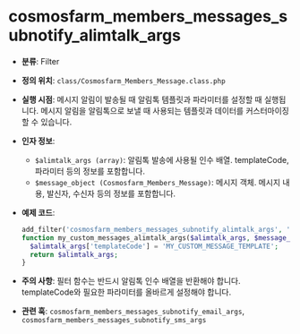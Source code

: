 # cosmosfarm_members_messages_subnotify_alimtalk_args

- **분류**: Filter
- **정의 위치**: `class/Cosmosfarm_Members_Message.class.php`
- **실행 시점**: 메시지 알림이 발송될 때 알림톡 템플릿과 파라미터를 설정할 때 실행됩니다. 메시지 알림을 알림톡으로 보낼 때 사용되는 템플릿과 데이터를 커스터마이징할 수 있습니다.
- **인자 정보**:
  - `$alimtalk_args (array)`: 알림톡 발송에 사용될 인수 배열. templateCode, 파라미터 등의 정보를 포함합니다.
  - `$message_object (Cosmosfarm_Members_Message)`: 메시지 객체. 메시지 내용, 발신자, 수신자 등의 정보를 포함합니다.
- **예제 코드**:

  ```php
  add_filter('cosmosfarm_members_messages_subnotify_alimtalk_args', 'my_custom_messages_alimtalk_args', 10, 2);
  function my_custom_messages_alimtalk_args($alimtalk_args, $message_object) {
    $alimtalk_args['templateCode'] = 'MY_CUSTOM_MESSAGE_TEMPLATE';
    return $alimtalk_args;
  }
  ```

- **주의 사항**: 필터 함수는 반드시 알림톡 인수 배열을 반환해야 합니다. templateCode와 필요한 파라미터를 올바르게 설정해야 합니다.
- **관련 훅**: `cosmosfarm_members_messages_subnotify_email_args`, `cosmosfarm_members_messages_subnotify_sms_args`
